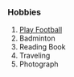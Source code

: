 <!DOCTYPE html>
<html lang="en">
<head>
    <meta charset="UTF-8">
    <meta name="viewport" content="width=device-width, initial-scale=1.0">
    <title>My Hobbies</title>
</head>
<body>
    <h3>Hobbies</h3>
    <ol>
        <li> <a href="https://en.wikipedia.org/wiki/Football">Play Football</a></li>
        <li>Badminton</li>
        <li>Reading Book</li>
        <li>Traveling</li>
        <li>Photograph</li>
    </ol>
    
</body>
</html>
